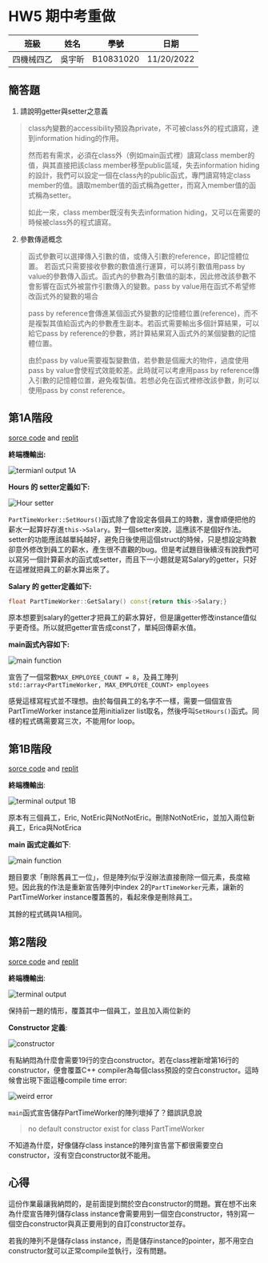 # HW5 期中考重做
 |  班級   | 姓名 |  學號   |   日期   |
 |   :---: | :---:|  :---:  |:---: |
 |四機械四乙|吳宇昕|B10831020|11/20/2022|

## 簡答題

1. 請說明getter與setter之意義
> class內變數的accessibility預設為private，不可被class外的程式讀寫，達到information hiding的作用。
>
> 然而若有需求，必須在class外（例如main函式裡）讀寫class member的值，與其直接把該class member移至public區域，失去information hiding的設計，我們可以設定一個在class內的public函式，專門讀寫特定class member的值。讀取member值的函式稱為getter，而寫入member值的函式稱為setter。
>
> 如此一來，class member既沒有失去information hiding，又可以在需要的時候被class外的程式讀寫。


2. 參數傳遞概念
> 函式參數可以選擇傳入引數的值，或傳入引數的reference，即記憶體位置。
> 若函式只需要接收參數的數值進行運算，可以將引數值用pass by value的參數傳入函式。函式內的參數為引數值的副本，因此修改該參數不會影響在函式外被當作引數傳入的變數。pass by value用在函式不希望修改函式外的變數的場合
> 
> pass by reference會傳進某個函式外變數的記憶體位置(reference)，而不是複製其值給函式內的參數產生副本。若函式需要輸出多個計算結果，可以給它pass by reference的參數，將計算結果寫入函式外的某個變數的記憶體位置。
>
> 由於pass by value需要複製變數值，若參數是個龐大的物件，過度使用pass by value會使程式效能較差。此時就可以考慮用pass by reference傳入引數的記憶體位置，避免複製值。若想必免在函式裡修改該參數，則可以使用pass by const reference。

## 第1A階段
[sorce code](CODE/Part1A.cpp) and [replit](https://replit.com/@b10831020/HW5-Redomidterm-1A#main.cpp)

__終端機輸出:__

![termianl output 1A](IMG/Terminal%20output%201A.png)


__Hours 的 setter定義如下:__

![Hour setter](IMG/set%20hours%20function%201A.png)

```PartTimeWorker::SetHours()```函式除了會設定各個員工的時數，還會順便把他的薪水一起算好存進```this->Salary```。對一個setter來說，這應該不是個好作法。setter的功能應該越單純越好，避免日後使用這個struct的時候，只是想設定時數卻意外修改到員工的薪水，產生很不直觀的bug。但是考試題目後續沒有說我們可以寫另一個計算薪水的函式或setter，而且下一小題就是寫Salary的getter，只好在這裡就把員工的薪水算出來了。

__Salary 的 getter定義如下:__
```c++
float PartTimeWorker::GetSalary() const{return this->Salary;}
```
原本想要到salary的getter才把員工的薪水算好，但是讓getter修改instance值似乎更奇怪。所以就把getter宣告成const了，單純回傳薪水值。


__main函式內容如下:__

![main function](IMG/main%20function%201A.png)

宣告了一個常數```MAX_EMPLOYEE_COUNT = 8```，及員工陣列```std::array<PartTimeWorker, MAX_EMPLOYEE_COUNT> employees```

感覺這樣寫程式並不理想。由於每個員工的名字不一樣，需要一個個宣告PartTimeWorker instance並用initializer list取名，然後呼叫```SetHours()```函式。同樣的程式碼需要寫三次，不能用for loop。

## 第1B階段

[sorce code](CODE/Part1B.cpp) and [replit](https://replit.com/@b10831020/HW5-1B#main.cpp)

__終端機輸出__:

![terminal output 1B](IMG/Terminal%20output%201B.png)

原本有三個員工，Eric, NotEric與NotNotEric。刪除NotNotEric，並加入兩位新員工，Erica與NotErica

__main 函式定義如下__:

![main function](IMG/main%20function%201B.png)

題目要求「刪除舊員工一位」，但是陣列似乎沒辦法直接刪除一個元素，長度縮短。因此我的作法是重新宣告陣列中index 2的```PartTimeWorker```元素，讓新的PartTimeWorker instance覆蓋舊的，看起來像是刪除員工。

其餘的程式碼與1A相同。

## 第2階段

[sorce code](CODE/Part2.cpp) and [replit](https://replit.com/@b10831020/HW5-2#main.cpp)

__終端機輸出__:

![terminal output](IMG/Terminal%20output%202.png)

保持前一題的情形，覆蓋其中一個員工，並且加入兩位新的

__Constructor 定義__:

![constructor](IMG/constructor%20problem2.png)

有點納悶為什麼會需要19行的空白constructor。若在class裡新增第16行的constructor，便會覆蓋C++ compiler為每個class預設的空白constructor。這時候會出現下面這種compile time error:

![weird error](IMG/cant%20store%20calss%20instance%20in%20array.png)

```main```函式宣告儲存PartTimeWorker的陣列壞掉了？錯誤訊息說

> no default constructor exist for class PartTimeWorker

不知道為什麼，好像儲存class instance的陣列宣告當下都很需要空白constructor，沒有空白constructor就不能用。

## 心得
這份作業最讓我納悶的，是前面提到關於空白constructor的問題。實在想不出來為什麼宣告陣列儲存class instance會需要用到一個空白constructor，特別寫一個空白constructor與真正要用到的自訂constructor並存。

若我的陣列不是儲存class instance，而是儲存instance的pointer，那不用空白constructor就可以正常compile並執行，沒有問題。